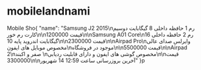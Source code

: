 # mobilelandnami
Mobile Sho{
  "name": "Samsung J2 2015\nرم 1 حافظه داخلی 8 گیگابایت دوسیم کارت رم خور\n\nقیمت 1200000\n\nSamsung A01 Core\nرم 2 حافظه داخلی 16 گیگابایت اندروید پایه 10\n\nقیمت 2300000\n\nAirpad Pro\nوایرلس صدای عالی مخصوص موبایل های ایفون\nموجود در فروشگاه\n\nقیمت 5500000\n\nAirpad 2\nصفر و اکبند \nمخصوص گوشی های ایفون و دارای قابلیت ردیابی\n\nقیمت 3300000\n\nآخرین بروزرسانی ساعت 12:59 14 شهریور"
}p
